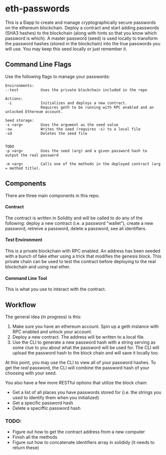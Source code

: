 # eth-passwords
This is a &#208;app to create and manage cryptographically secure passwords on the ethereum blockchain. Deploy a contract and start adding passwords (SHA3 hashes) to the blockchain (along with hints so that you know which password is which). A master password (seed) is used locally to transform the password hashes (stored in the blockchain) into the true passwords you will use. You may keep this seed locally or just remember it.


## Command Line Flags
Use the following flags to manage your passwords:

    Environments:
    --test          Uses the private blockchain included in the repo
    
    Actions:
     -i             Initializes and deploys a new contract. 
                    Requires geth to be running with RPC enabled and an unlocked Ethereum account.
    
    Seed storage:
    -s <arg>        Uses the argument as the seed value
    -sw             Writes the seed (requires -s) to a local file
    -sd             Deletes the seed file
   

    TODO
    -p <arg>        Uses the seed (arg) and a given password hash to output the real password

    -m <arg>        Calls one of the methods in the deployed contract (arg = method title).
## Components
There are three main components in this repo.
#### Contract
The contract is written in Solidity and will be called to do any of the following: deploy a new contract (i.e. a password "wallet"), create a new password, retreive a password, delete a password, see all identifiers.
#### Test Environment
This is a private blockchain with RPC enabled. An address has been seeded with a bunch of fake ether using a trick that modifies the genesis block. This private chain can be used to test the contract before deploying to the real blockchain and using real ether.
#### Command Line Tool
This is what you use to interact with the contract.


## Workflow
The general idea (in progress) is this:

1. Make sure you have an ethereum account. Spin up a geth instance with RPC enabled and unlock your account.
2. Deploy a new contract. The address will be written to a local file.
3. Use the CLI to generate a new password hash with a string serving as some clue to you about what the password will be used for. The CLI will upload the password hash to the block chain and will save it locally too.

At this point, you may use the CLI to view all of your password hashes. To get the *real* password, the CLI will combine the password hash of your choosing with your seed.

You also have a few more RESTful options that utilize the block chain:
* Get a list of all places you have passwords stored for (i.e. the strings you used to identify them when you initialized)
* Get a specific password hash
* Delete a speciffic password hash


### TODO:
- Figure out how to get the contract address from a new computer
- Finish all the methods
- Figure out how to concatenate identifiers array in solididy (it needs to return these)
